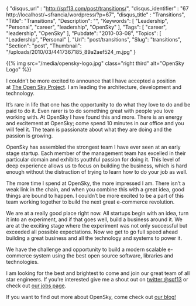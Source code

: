 {
	"disqus_url" : "http://spf13.com/post/transitions/",
	"disqus_identifier" : "67 http://localhost/~sfrancia/wordpress/?p=67",
	"disqus_title" : "Transitions",
	"Title": "Transitions",
	"Description": "",
	"Keywords": [
		"Leadership",
		"Personal",
		"career",
		"leadership",
		"OpenSky"
	],
	"Tags": [
		"career",
		"leadership",
		"OpenSky"
	],
	"Pubdate": "2010-03-08",
	"Topics": [
		"Leadership",
		"Personal"
	],
	"Url": "post/transitions",
	"Slug": "transitions",
	"Section": "post",
	"Thumbnail": "/uploads/2010/03/4417367185_89a2aef524_m.jpg"
}

{{% img src="/media/opensky-logo.jpg" class="right third" alt="OpenSky Logo" %}}

I couldn’t be more excited to announce that I have accepted a position
at [The Open Sky Project](http://theopenskyproject.com). I am leading
the architecture, development and technology.

It’s rare in life that one has the opportunity to do what they love to
do and be paid to do it. Even rarer is to do something great with people
you love working with. At OpenSky I have found this and more. There is
an energy and excitement at OpenSky; come spend 10 minutes in our office
and you will feel it. The team is passionate about what they are doing
and the passion is growing.

OpenSky has assembled the strongest team I have ever seen at an early
stage startup. Each member of the management team has excelled in their
particular domain and exhibits youthful passion for doing it. This level
of deep experience allows us to focus on building the business, which is
hard enough without the distraction of trying to learn how to do your
job as well.

The more time I spend at OpenSky, the more impressed I am. There isn’t a
weak link in the chain, and when you combine this with a great idea,
good things are bound to happen. I couldn’t be more excited to be a part
of this team working together to build the next great e-commerce
revolution.

We are at a really good place right now. All startups begin with an
idea, turn it into an experiment, and if that goes well, build a
business around it. We are at the exciting stage where the experiment
was not only successful but exceeded all possible expectations. Now we
get to go full speed ahead building a great business and all the
technology and systems to power it.

We have the challenge and opportunity to build a modern scalable
e-commerce system using the best open source software, libraries and
technologies.

I am looking for the best and brightest to come and join our great team
of all star engineers. If you’re interested give me a shout out
on [twitter @spf13](http://twitter.com/spf13) or check out [our jobs
page](http://theopenskyproject.com/join).

If you want to find out more about OpenSky, come check out [our
blog!](http://blog.theopenskyproject.com)
